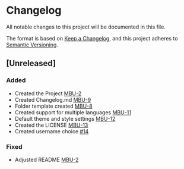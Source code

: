 # Changelog

All notable changes to this project will be documented in this file.

The format is based on [Keep a Changelog](https://keepachangelog.com/en/1.0.0/),
and this project adheres to [Semantic Versioning](https://semver.org/spec/v2.0.0.html).

## [Unreleased]

### Added

- Created the Project [MBU-2](https://memebattle.atlassian.net/browse/MBU-2)
- Created Changelog.md [MBU-9](https://memebattle.atlassian.net/browse/MBU-9)
- Folder template created [MBU-8](https://memebattle.atlassian.net/browse/MBU-8)
- Created support for multiple languages [MBU-11](https://memebattle.atlassian.net/browse/MBU-11)
- Default theme and style settings [MBU-12](https://memebattle.atlassian.net/browse/MBU-12)
- Created the LICENSE [MBU-13](https://memebattle.atlassian.net/browse/MBU-13)
- Created username choice [#14](https://github.com/Meme-Battle/web/issues/14)

### Fixed

- Adjusted README [MBU-2](https://memebattle.atlassian.net/browse/MBU-2)
